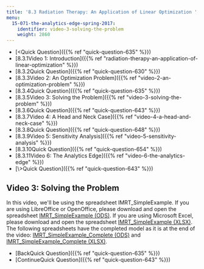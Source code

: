 ```yaml
---
title: '8.3 Radiation Therapy: An Application of Linear Optimization '
menu:
  15-071-the-analytics-edge-spring-2017:
    identifier: video-3-solving-the-problem
    weight: 2860
---
```

*   [<Quick Question]({{% ref "quick-question-635" %}})
*   [8.3.1Video 1: Introduction]({{% ref "radiation-therapy-an-application-of-linear-optimization" %}})
*   [8.3.2Quick Question]({{% ref "quick-question-630" %}})
*   [8.3.3Video 2: An Optimization Problem]({{% ref "video-2-an-optimization-problem" %}})
*   [8.3.4Quick Question]({{% ref "quick-question-635" %}})
*   [8.3.5Video 3: Solving the Problem]({{% ref "video-3-solving-the-problem" %}})
*   [8.3.6Quick Question]({{% ref "quick-question-643" %}})
*   [8.3.7Video 4: A Head and Neck Case]({{% ref "video-4-a-head-and-neck-case" %}})
*   [8.3.8Quick Question]({{% ref "quick-question-648" %}})
*   [8.3.9Video 5: Sensitivity Analysis]({{% ref "video-5-sensitivity-analysis" %}})
*   [8.3.10Quick Question]({{% ref "quick-question-654" %}})
*   [8.3.11Video 6: The Analytics Edge]({{% ref "video-6-the-analytics-edge" %}})
*   [\\>Quick Question]({{% ref "quick-question-643" %}})

Video 3: Solving the Problem
----------------------------

In this video, we'll be using the spreadsheet IMRT\_SimpleExample. If you are using LibreOffice or OpenOffice, please download and open the spreadsheet [IMRT\_SimpleExample (ODS)](https://open-learning-course-data.s3.amazonaws.com/15-071-the-analytics-edge-spring-2017/4b6d3e73dd08ac4f47d09fd11b42adb6_IMRT_SimpleExample.ods). If you are using Microsoft Excel, please download and open the spreadsheet [IMRT\_SimpleExample (XLSX)](https://open-learning-course-data.s3.amazonaws.com/15-071-the-analytics-edge-spring-2017/d446b84ee7b14b674346648750f18c47_IMRT_SimpleExample.xlsx). The following spreadsheets have the completed model as it is at the end of the video: [IMRT\_SimpleExample\_Complete (ODS)](https://open-learning-course-data.s3.amazonaws.com/15-071-the-analytics-edge-spring-2017/64e7530a9b382d46159a2985e5a5875c_IMRT_SimpleExample_Complete.ods) and [IMRT\_SimpleExample\_Complete (XLSX)](https://open-learning-course-data.s3.amazonaws.com/15-071-the-analytics-edge-spring-2017/9edadecb282615e1bb977ad896d46f84_IMRT_SimpleExample_Complete.xlsx).

*   [BackQuick Question]({{% ref "quick-question-635" %}})
*   [ContinueQuick Question]({{% ref "quick-question-643" %}})